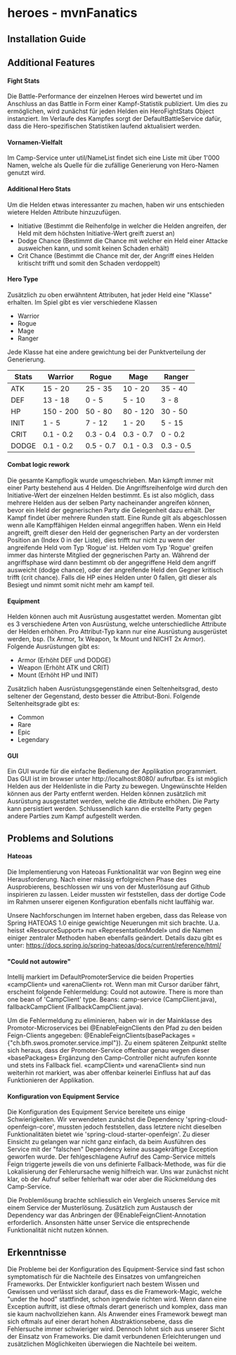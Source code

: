 # heroes - mvnFanatics

## Installation Guide

## Additional Features

#### Fight Stats
Die Battle-Performance der einzelnen Heroes wird bewertet und im Anschluss an das Battle in Form einer Kampf-Statistik publiziert. Um dies zu ermöglichen, wird zunächst für jeden Helden ein HeroFightStats Object instanziert. Im Verlaufe des Kampfes sorgt der DefaultBattleService dafür, dass die Hero-spezifischen Statistiken laufend aktualisiert werden.

#### Vornamen-Vielfalt
Im Camp-Service unter util/NameList findet sich eine Liste mit über 1'000 Namen, welche als Quelle für die zufällige Generierung von Hero-Namen genutzt wird.

#### Additional Hero Stats
Um die Helden etwas interessanter zu machen, haben wir uns entschieden wietere Helden Attribute hinzuzufügen.
- Initiative (Bestimmt die Reihenfolge in welcher die Helden angreifen, der Held mit dem höchsten Initiative-Wert greift zuerst an)
- Dodge Chance (Bestimmt die Chance mit welcher ein Held einer Attacke ausweichen kann, und somit keinen Schaden erhält)
- Crit Chance (Bestimmt die Chance mit der, der Angriff eines Helden kritischt trifft und somit den Schaden verdoppelt)

#### Hero Type
Zusätzlich zu oben erwähntent Attributen, hat jeder Held eine "Klasse" erhalten. Im Spiel gibt es vier verschiedene Klassen
- Warrior
- Rogue
- Mage
- Ranger

Jede Klasse hat eine andere gewichtung bei der Punktverteilung der Generierung.

| Stats | Warrior   | Rogue     | Mage        | Ranger    |
| ----- | --------- | --------- | ----------- | --------- |
| ATK   | 15 - 20   | 25 - 35   | 10 - 20     | 35 - 40   |
| DEF   | 13 - 18   | 0 - 5     | 5 - 10      | 3 - 8     |
| HP    | 150 - 200 | 50 - 80   | 80 - 120    | 30 - 50   |
| INIT  | 1 - 5     | 7 - 12    | 1 - 20      | 5 - 15    |
| CRIT  | 0.1 - 0.2 | 0.3 - 0.4 | 0.3 - 0.7   | 0 - 0.2   |
| DODGE | 0.1 - 0.2 | 0.5 - 0.7 | 0.1 - 0.3   | 0.3 - 0.5 |

#### Combat logic rework
Die gesamte Kampflogik wurde umgeschrieben. Man kämpft immer mit einer Party bestehend aus 4 Helden. Die Angriffsreihenfolge wird durch den Initiative-Wert der einzelnen Helden bestimmt. Es ist also möglich, dass mehrere Helden aus der selben Party nacheinander angreifen können, bevor ein Held der gegnerischen Party die Gelegenheit dazu erhält. Der Kampf findet über mehrere Runden statt. Eine Runde gilt als abgeschlossen wenn alle Kampffähigen Helden einmal angegriffen haben.
Wenn ein Held angreift, greift dieser den Held der gegnerischen Party an der vordersten Position an (Index 0 in der Liste), dies trifft nur nicht zu wenn der angreifende Held vom Typ 'Rogue' ist. Helden vom Typ 'Rogue' greifen immer das hinterste Mitglied der gegnerischen Party an. Während der angriffsphase wird dann bestimmt ob der angegriffene Held dem angriff ausweicht (dodge chance), oder der angreifende Held den Gegner kritisch trifft (crit chance). Falls die HP eines Helden unter 0 fallen, gitl dieser als Besiegt und nimmt somit nicht mehr am kampf teil.

#### Equipment
Helden können auch mit Ausrüstung ausgestattet werden. Momentan gibt es 3 verschiedene Arten von Ausrüstung, welche unterschiedliche Attribute der Helden erhöhen. Pro Attribut-Typ kann nur eine Ausrüstung ausgerüstet werden, bsp. (1x Armor, 1x Weapon, 1x Mount und NICHT 2x Armor). Folgende Ausrüstungen gibt es:
- Armor (Erhöht DEF und DODGE)
- Weapon (Erhöht ATK und CRIT)
- Mount (Erhöht HP und INIT)

Zusätzlich haben Ausrüstungsgegenstände einen Seltenheitsgrad, desto seltener der Gegenstand, desto besser die Attribut-Boni. Folgende Seltenheitsgrade gibt es:
- Common
- Rare
- Epic
- Legendary

#### GUI
Ein GUI wurde für die einfache Bedienung der Applikation programmiert. Das GUI ist im browser unter http://localhost:8080/ aufrufbar. Es ist möglich Helden aus der Heldenliste in die Party zu bewegen. Ungewünschte Helden können aus der Party entfernt werden. Helden können zusätzlich mit Ausrüstung ausgestattet werden, welche die Attribute erhöhen. Die Party kann persistiert werden. Schlussendlich kann die erstellte Party gegen andere Parties zum Kampf aufgestellt werden.

## Problems and Solutions

#### Hateoas
Die Implementierung von Hateoas Funktionalität war von Beginn weg eine Herausforderung. Nach einer mässig erfolgreichen Phase des Ausprobierens, beschlossen wir uns von der Musterlösung auf Github inspirieren zu lassen. Leider mussten wir feststellen, dass der dortige Code im Rahmen unserer eigenen Konfiguration ebenfalls nicht lauffähig war.

Unsere Nachforschungen im Internet haben ergeben, dass das Release von Spring HATEOAS 1.0 einige gewichtige Neuerungen mit sich brachte. U.a. heisst «ResourceSupport» nun «RepresentationModel» und die Namen einiger zentraler Methoden haben ebenfalls geändert. Details dazu gibt es unter: https://docs.spring.io/spring-hateoas/docs/current/reference/html/

#### "Could not autowire"
Intellij markiert im DefaultPromoterService die beiden Properties «campClient» und «arenaClient» rot. Wenn man mit Cursor darüber fährt, erscheint folgende Fehlermeldung:
Could not autowire. There is more than one bean of 'CampClient' type. Beans: camp-service   (CampClient.java), fallbackCampClient  (FallbackCampClient.java).

Um die Fehlermeldung zu eliminieren, haben wir in der Mainklasse des Promotor-Microservices bei @EnableFeignClients den Pfad zu den beiden Feign-Clients angegeben: @EnableFeignClients(basePackages = {"ch.bfh.swos.promoter.service.impl"}).
Zu einem späteren Zeitpunkt stellte sich heraus, dass der Promoter-Service offenbar genau wegen dieser «basePackages» Ergänzung den Camp-Controller nicht aufrufen konnte und stets ins Fallback fiel. «campClient» und «arenaClient» sind nun weiterhin rot markiert, was aber offenbar keinerlei Einfluss hat auf das Funktionieren der Applikation.

#### Konfiguration von Equipment Service
Die Konfiguration des Equipment Service bereitete uns einige Schwierigkeiten. Wir verwendeten zunächst die Dependency 'spring-cloud-openfeign-core', mussten jedoch feststellen, dass letztere nicht dieselben Funktionalitäten bietet wie 'spring-cloud-starter-openfeign'. Zu dieser Einsicht zu gelangen war nicht ganz einfach, da beim Ausführen des Service mit der "falschen" Dependency keine aussagekräftige Exception geworfen wurde. Der fehlgeschlagene Aufruf des Camp-Service mittels Feign triggerte jeweils die von uns definierte Fallback-Methode, was für die Lokalisierung der Fehlerursache wenig hilfreich war. Uns war zunächst nicht klar, ob der Aufruf selber fehlerhaft war oder aber die Rückmeldung des Camp-Service.

Die Problemlösung brachte schliesslich ein Vergleich unseres Service mit einem Service der Musterlösung. Zusätzlich zum Austausch der Dependency war das Anbringen der @EnableFeignClient-Annotation erforderlich. Ansonsten hätte unser Service die entsprechende Funktionalität nicht nutzen können.

## Erkenntnisse
Die Probleme bei der Konfiguration des Equipment-Service sind fast schon symptomatisch für die Nachteile des Einsatzes von umfangreichen Frameworks. Der Entwickler konfiguriert nach bestem Wissen und Gewissen und verlässt sich darauf, dass es die Framework-Magic, welche "under the hood" stattfindet, schon irgendwie richten wird. Wenn dann eine Exception auftritt, ist diese oftmals derart generisch und komplex, dass man sie kaum nachvollziehen kann. Als Anwender eines Framework bewegt man sich oftmals auf einer derart hohen Abstraktionsebene, dass die Fehlersuche immer schwieriger wird.
Dennoch lohnt sich aus unserer Sicht der Einsatz von Frameworks. Die damit verbundenen Erleichterungen und zusätzlichen Möglichkeiten überwiegen die Nachteile bei weitem.
